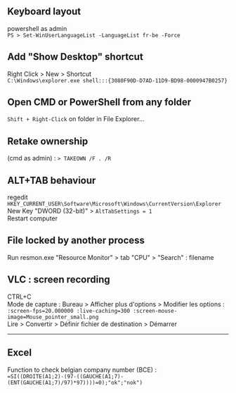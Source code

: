 ## Keyboard layout
powershell as admin  
`PS > Set-WinUserLanguageList -LanguageList fr-be -Force`    

## Add "Show Desktop" shortcut
Right Click > New > Shortcut  
`C:\Windows\explorer.exe shell:::{3080F90D-D7AD-11D9-BD98-0000947B0257}`  

## Open CMD or PowerShell from any folder  
`Shift + Right-Click` on folder in File Explorer...  

## Retake ownership  
(cmd as admin) : `> TAKEOWN /F . /R`  


## ALT+TAB behaviour

regedit `HKEY_CURRENT_USER\Software\Microsoft\Windows\CurrentVersion\Explorer`  
New Key "DWORD (32-bit)" > `AltTabSettings = 1`  
Restart computer  

## File locked by another process  
Run resmon.exe "Resource Monitor" > tab "CPU" > "Search" :  filename  

## VLC : screen recording  
CTRL+C  
Mode de capture : Bureau > Afficher plus d'options > Modifier les options : 
`:screen-fps=20.000000 :live-caching=300 :screen-mouse-image=Mouse_pointer_small.png`  
Lire > Convertir > Définir fichier de destination > Démarrer  

---

## Excel

Function to check belgian company number (BCE) :  
`=SI((DROITE(A1;2)-(97-((GAUCHE(A1;7)-(ENT(GAUCHE(A1;7)/97)*97))))=0);"ok";"nok")`  


